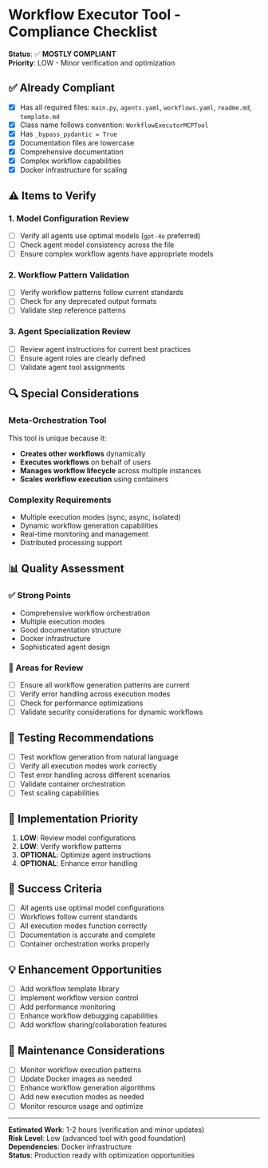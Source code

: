 # Workflow Executor Tool - Compliance Checklist

**Status**: ✅ **MOSTLY COMPLIANT**  
**Priority**: LOW - Minor verification and optimization

## ✅ Already Compliant

- [x] Has all required files: `main.py`, `agents.yaml`, `workflows.yaml`, `readme.md`, `template.md`
- [x] Class name follows convention: `WorkflowExecutorMCPTool`
- [x] Has `_bypass_pydantic = True`
- [x] Documentation files are lowercase
- [x] Comprehensive documentation
- [x] Complex workflow capabilities
- [x] Docker infrastructure for scaling

## ⚠️ Items to Verify

### 1. Model Configuration Review
- [ ] Verify all agents use optimal models (`gpt-4o` preferred)
- [ ] Check agent model consistency across the file
- [ ] Ensure complex workflow agents have appropriate models

### 2. Workflow Pattern Validation
- [ ] Verify workflow patterns follow current standards
- [ ] Check for any deprecated output formats
- [ ] Validate step reference patterns

### 3. Agent Specialization Review
- [ ] Review agent instructions for current best practices
- [ ] Ensure agent roles are clearly defined
- [ ] Validate agent tool assignments

## 🔍 Special Considerations

### Meta-Orchestration Tool
This tool is unique because it:
- **Creates other workflows** dynamically
- **Executes workflows** on behalf of users
- **Manages workflow lifecycle** across multiple instances
- **Scales workflow execution** using containers

### Complexity Requirements
- Multiple execution modes (sync, async, isolated)
- Dynamic workflow generation capabilities
- Real-time monitoring and management
- Distributed processing support

## 📊 Quality Assessment

### ✅ Strong Points
- Comprehensive workflow orchestration
- Multiple execution modes
- Good documentation structure
- Docker infrastructure
- Sophisticated agent design

### 🔧 Areas for Review
- [ ] Ensure all workflow generation patterns are current
- [ ] Verify error handling across execution modes
- [ ] Check for performance optimizations
- [ ] Validate security considerations for dynamic workflows

## 🧪 Testing Recommendations

- [ ] Test workflow generation from natural language
- [ ] Verify all execution modes work correctly
- [ ] Test error handling across different scenarios
- [ ] Validate container orchestration
- [ ] Test scaling capabilities

## 📅 Implementation Priority

1. **LOW**: Review model configurations
2. **LOW**: Verify workflow patterns
3. **OPTIONAL**: Optimize agent instructions
4. **OPTIONAL**: Enhance error handling

## 🎯 Success Criteria

- [ ] All agents use optimal model configurations
- [ ] Workflows follow current standards
- [ ] All execution modes function correctly
- [ ] Documentation is accurate and complete
- [ ] Container orchestration works properly

## 💡 Enhancement Opportunities

- [ ] Add workflow template library
- [ ] Implement workflow version control
- [ ] Add performance monitoring
- [ ] Enhance workflow debugging capabilities
- [ ] Add workflow sharing/collaboration features

## 🔄 Maintenance Considerations

- [ ] Monitor workflow execution patterns
- [ ] Update Docker images as needed
- [ ] Enhance workflow generation algorithms
- [ ] Add new execution modes as needed
- [ ] Monitor resource usage and optimize

---

**Estimated Work**: 1-2 hours (verification and minor updates)  
**Risk Level**: Low (advanced tool with good foundation)  
**Dependencies**: Docker infrastructure  
**Status**: Production ready with optimization opportunities